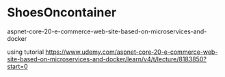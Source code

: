 # ShoesOncontainer
aspnet-core-20-e-commerce-web-site-based-on-microservices-and-docker

using tutorial
https://www.udemy.com/aspnet-core-20-e-commerce-web-site-based-on-microservices-and-docker/learn/v4/t/lecture/8183850?start=0
